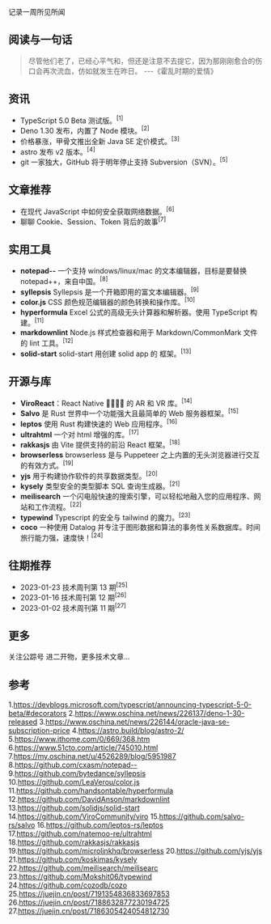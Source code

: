 记录一周所见所闻

## 阅读与一句话

> 尽管他们老了，已经心平气和，但还是注意不去提它，因为那刚刚愈合的伤口会再次流血，仿如就发生在昨日。 ---《霍乱时期的爱情》

## 资讯

- TypeScript 5.0 Beta 测试版。<sup>[1]<sup>
- Deno 1.30 发布，内置了 Node 模块。<sup>[2]<sup>
- 价格暴涨，甲骨文推出全新 Java SE 定价模式。<sup>[3]<sup>
- astro 发布 v2 版本。<sup>[4]<sup>
- git 一家独大，GitHub 将于明年停止支持 Subversion（SVN）。<sup>[5]<sup>

## 文章推荐

- 在现代 JavaScript 中如何安全获取网络数据。<sup>[6]<sup>
- 聊聊 Cookie、Session、Token 背后的故事<sup>[7]<sup>

## 实用工具

- **notepad--** 一个支持 windows/linux/mac 的文本编辑器，目标是要替换 notepad++，来自中国。<sup>[8]<sup>
- **syllepsis** Syllepsis 是一个开箱即用的富文本编辑器。<sup>[9]<sup>
- **color.js** CSS 颜色规范编辑器的颜色转换和操作库。<sup>[10]<sup>
- **hyperformula** Excel 公式的高级无头计算器和解析器。使用 TypeScript 构建。<sup>[11]<sup>
- **markdownlint** Node.js 样式检查器和用于 Markdown/CommonMark 文件的 lint 工具。<sup>[12]<sup>
- **solid-start** solid-start 用创建 solid app 的 框架。<sup>[13]<sup>

## 开源与库

- **ViroReact**：React Native 📳🖤💙💛 的 AR 和 VR 库。<sup>[14]<sup>
- **Salvo** 是 Rust 世界中一个功能强大且最简单的 Web 服务器框架。<sup>[15]<sup>
- **leptos** 使用 Rust 构建快速的 Web 应用程序。<sup>[16]<sup>
- **ultrahtml** 一个对 html 增强的库。<sup>[17]<sup>
- **rakkasjs** 由 Vite 提供支持的前沿 React 框架。<sup>[18]<sup>
- **browserless** browserless 是与 Puppeteer 之上内置的无头浏览器进行交互的有效方式。<sup>[19]<sup>
- **yjs** 用于构建协作软件的共享数据类型。<sup>[20]<sup>
- **kysely** 类型安全的类型脚本 SQL 查询生成器。<sup>[21]<sup>
- **meilisearch** 一个闪电般快速的搜索引擎，可以轻松地融入您的应用程序、网站和工作流程。<sup>[22]<sup>
- **typewind** Typescript 的安全与 tailwind 的魔力。<sup>[23]<sup>
- **coco** 一种使用 Datalog 并专注于图形数据和算法的事务性关系数据库。时间旅行能力强，速度快！<sup>[24]<sup>

## 往期推荐

- 2023-01-23 技术周刊第 13 期<sup>[25]<sup>
- 2023-01-16 技术周刊第 12 期<sup>[26]<sup>
- 2023-01-02 技术周刊第 11 期<sup>[27]<sup>

## 更多

关注公踪号 进二开物，更多技术文章...

## 参考

1.https://devblogs.microsoft.com/typescript/announcing-typescript-5-0-beta/#decorators
2.https://www.oschina.net/news/226137/deno-1-30-released
3.https://www.oschina.net/news/226144/oracle-java-se-subscription-price
4.https://astro.build/blog/astro-2/
5.https://www.ithome.com/0/669/368.htm
6.https://www.51cto.com/article/745010.html
7.https://my.oschina.net/u/4526289/blog/5951987
8.https://github.com/cxasm/notepad--
9.https://github.com/bytedance/syllepsis
10.https://github.com/LeaVerou/color.js
11.https://github.com/handsontable/hyperformula
12.https://github.com/DavidAnson/markdownlint
13.https://github.com/solidjs/solid-start
14.https://github.com/ViroCommunity/viro
15.https://github.com/salvo-rs/salvo
16.https://github.com/leptos-rs/leptos
17.https://github.com/natemoo-re/ultrahtml
18.https://github.com/rakkasjs/rakkasjs
19.https://github.com/microlinkhq/browserless
20.https://github.com/yjs/yjs
21.https://github.com/koskimas/kysely
22.https://github.com/meilisearch/meilisearc
23.https://github.com/Mokshit06/typewind
24.https://github.com/cozodb/cozo
25.https://juejin.cn/post/7191354836833697853
26.https://juejin.cn/post/7188632877230194725
27.https://juejin.cn/post/7186305424054812730
